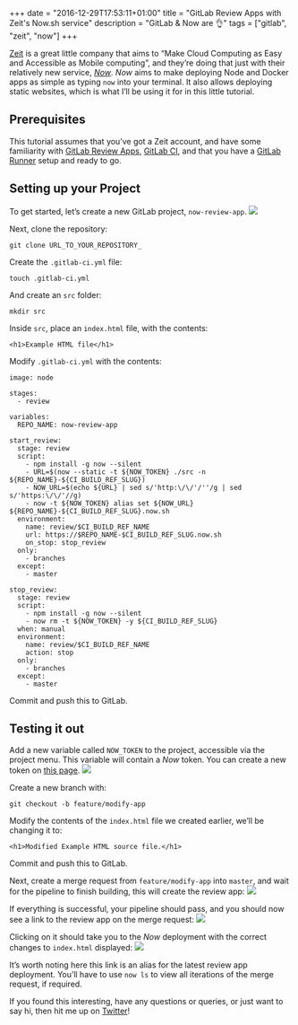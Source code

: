 +++
date = "2016-12-29T17:53:11+01:00"
title = "GitLab Review Apps with Zeit's Now.sh service"
description = "GitLab & Now are 👌"
tags = ["gitlab", "zeit", "now"]
+++

[Zeit](https://zeit.co/about) is a great little company that aims to “Make Cloud Computing as Easy and Accessible as Mobile computing”, and they’re doing that just with their relatively new service, _[Now](https://zeit.co/now)_. _Now_ aims to make deploying Node and Docker apps as simple as typing `now` into your terminal. It also allows deploying static websites, which is what I’ll be using it for in this little tutorial.

## Prerequisites 
This tutorial assumes that you’ve got a Zeit account, and have some familiarity with [GitLab Review Apps](https://about.gitlab.com/2016/11/22/introducing-review-apps/), [GitLab CI](https://about.gitlab.com/gitlab-ci/), and that you have a [GitLab Runner](https://docs.gitlab.com/runner/) setup and ready to go.

## Setting up your Project
To get started, let’s create a new GitLab project, `now-review-app`. 
![](DraggedImage.png)

Next, clone the repository:
```
git clone URL_TO_YOUR_REPOSITORY_
```

Create the `.gitlab-ci.yml` file:
```
touch .gitlab-ci.yml
```

And create an `src` folder:
```
mkdir src
```

Inside `src`, place an `index.html` file, with the contents:
```
<h1>Example HTML file</h1>
```

Modify `.gitlab-ci.yml` with the contents:
```
image: node

stages:
  - review

variables:
  REPO_NAME: now-review-app

start_review:
  stage: review
  script:
    - npm install -g now --silent
    - URL=$(now --static -t ${NOW_TOKEN} ./src -n ${REPO_NAME}-${CI_BUILD_REF_SLUG})
    - NOW_URL=$(echo ${URL} | sed s/'http:\/\/'/''/g | sed s/'https:\/\/'//g)
    - now -t ${NOW_TOKEN} alias set ${NOW_URL} ${REPO_NAME}-${CI_BUILD_REF_SLUG}.now.sh
  environment:
    name: review/$CI_BUILD_REF_NAME
    url: https://$REPO_NAME-$CI_BUILD_REF_SLUG.now.sh
    on_stop: stop_review
  only:
    - branches
  except:
    - master

stop_review:
  stage: review
  script:
    - npm install -g now --silent
    - now rm -t ${NOW_TOKEN} -y ${CI_BUILD_REF_SLUG}
  when: manual
  environment:
    name: review/$CI_BUILD_REF_NAME
    action: stop
  only:
    - branches
  except:
    - master
```

Commit and push this to GitLab.

## Testing it out
Add a new variable called `NOW_TOKEN` to the project, accessible via the project menu. This variable will contain a _Now_ token. You can create a new token on [this page](https://zeit.co/account#api-tokens).
![](DraggedImage-1.png)

Create a new branch with:
```
git checkout -b feature/modify-app
```

Modify the contents of the `index.html` file we created earlier, we’ll be changing it to:
```
<h1>Modified Example HTML source file.</h1>
```

Commit and push this to GitLab.

Next, create a merge request from `feature/modify-app` into `master`, and wait for the pipeline to finish building, this will create the review app:
![](DraggedImage-2.png)

If everything is successful, your pipeline should pass, and you should now see a link to the review app on the merge request:
![](DraggedImage-3.png)

Clicking on it should take you to the _Now_ deployment with the correct changes to `index.html` displayed:
![](DraggedImage-4.png)

It’s worth noting here this link is an alias for the latest review app deployment. You’ll have to use `now ls` to view all iterations of the merge request, if required. 

If you found this interesting, have any questions or queries, or just want to say hi, then hit me up on [Twitter](https://twitter.com/hugojmd)!
